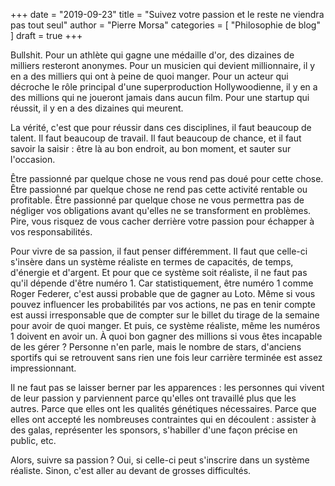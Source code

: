 +++
date        = "2019-09-23"
title       = "Suivez votre passion et le reste ne viendra pas tout seul"
author      = "Pierre Morsa"
categories  = [ "Philosophie de blog" ]
draft       = true
+++

Bullshit. Pour un athlète qui gagne une médaille d'or, des dizaines de milliers resteront anonymes. Pour un musicien qui devient millionnaire, il y en a des milliers qui ont à peine de quoi manger. Pour un acteur qui décroche le rôle principal d'une superproduction Hollywoodienne, il y en a des millions qui ne joueront jamais dans aucun film. Pour une startup qui réussit, il y en a des dizaines qui meurent.

La vérité, c'est que pour réussir dans ces disciplines, il faut beaucoup de talent. Il faut beaucoup de travail. Il faut beaucoup de chance, et il faut savoir la saisir : être là au bon endroit, au bon moment, et sauter sur l'occasion.

Être passionné par quelque chose ne vous rend pas doué pour cette chose. Être passionné par quelque chose ne rend pas cette activité rentable ou profitable. Être passionné par quelque chose ne vous permettra pas de négliger vos obligations avant qu'elles ne se transforment en problèmes. Pire, vous risquez de vous cacher derrière votre passion pour échapper à vos responsabilités.

Pour vivre de sa passion, il faut penser différemment. Il faut que celle-ci s'insère dans un système réaliste en termes de capacités, de temps, d'énergie et d'argent. Et pour que ce système soit réaliste, il ne faut pas qu'il dépende d'être numéro 1. Car statistiquement, être numéro 1 comme Roger Federer, c'est aussi probable que de gagner au Loto. Même si vous pouvez influencer les probabilités par vos actions, ne pas en tenir compte est aussi irresponsable que de compter sur le billet du tirage de la semaine pour avoir de quoi manger. Et puis, ce système réaliste, même les numéros 1 doivent en avoir un. À quoi bon gagner des millions si vous êtes incapable de les gérer ? Personne n'en parle, mais le nombre de stars, d'anciens sportifs qui se retrouvent sans rien une fois leur carrière terminée est assez impressionnant.

Il ne faut pas se laisser berner par les apparences : les personnes qui vivent de leur passion y parviennent parce qu'elles ont travaillé plus que les autres. Parce que elles ont les qualités génétiques nécessaires. Parce que elles ont accepté les nombreuses contraintes qui en découlent : assister à des galas, représenter les sponsors, s'habiller d'une façon précise en public, etc.

Alors, suivre sa passion ? Oui, si celle-ci peut s'inscrire dans un système réaliste. Sinon, c'est aller au devant de grosses difficultés.